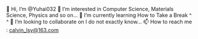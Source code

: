 👋 Hi, I’m @Yuhai032
👀 I’m interested in Computer Science, Materials Science, Physics and so on...
🌱 I’m currently learning How to Take a Break ^ ^
💞️ I’m looking to collaborate on I do not exactly know...
📫 How to reach me : calvin_lsy@163.com
